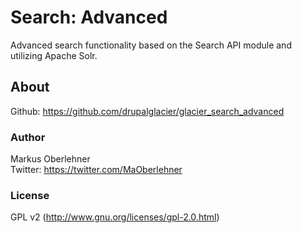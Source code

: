 # Search: Advanced
Advanced search functionality based on the Search API module and utilizing Apache Solr.

## About
Github: https://github.com/drupalglacier/glacier_search_advanced

### Author
Markus Oberlehner  
Twitter: https://twitter.com/MaOberlehner

### License
GPL v2 (http://www.gnu.org/licenses/gpl-2.0.html)
